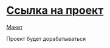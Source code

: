 
# [Ссылка на проект](https://yaninashpak.github.io/Toxin/index.html)

[Макет](https://www.figma.com/file/MumYcKVk9RkKZEG6dR5E3A/MetaLamp-(former-FSD)-frontend-education-program.-The-2nd-task?node-id=0%3A1)

Проект будет дорабатываться
